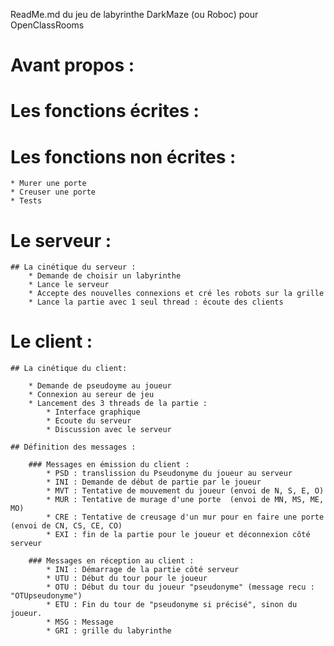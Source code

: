 ReadMe.md du jeu de labyrinthe DarkMaze (ou Roboc) pour OpenClassRooms

# Avant propos :

# Les fonctions écrites :

# Les fonctions non écrites :
	* Murer une porte
	* Creuser une porte
	* Tests
	
# Le serveur :

	## La cinétique du serveur :
		* Demande de choisir un labyrinthe
		* Lance le serveur
		* Accepte des nouvelles connexions et cré les robots sur la grille
		* Lance la partie avec 1 seul thread : écoute des clients
			

# Le client :

	## La cinétique du client:

		* Demande de pseudoyme au joueur
		* Connexion au sereur de jeu
		* Lancement des 3 threads de la partie :
			* Interface graphique
			* Ecoute du serveur
			* Discussion avec le serveur

	## Définition des messages :

		### Messages en émission du client :
			* PSD : translission du Pseudonyme du joueur au serveur
			* INI : Demande de début de partie par le joueur
			* MVT : Tentative de mouvement du joueur (envoi de N, S, E, O)
			* MUR : Tentative de murage d'une porte  (envoi de MN, MS, ME, MO)
			* CRE : Tentative de creusage d'un mur pour en faire une porte (envoi de CN, CS, CE, CO)
			* EXI : fin de la partie pour le joueur et déconnexion côté serveur

		### Messages en réception au client :
			* INI : Démarrage de la partie côté serveur
			* UTU : Début du tour pour le joueur
			* OTU : Début du tour du joueur "pseudonyme" (message recu : "OTUpseudonyme")
			* ETU : Fin du tour de "pseudonyme si précisé", sinon du joueur.
			* MSG : Message
			* GRI : grille du labyrinthe
